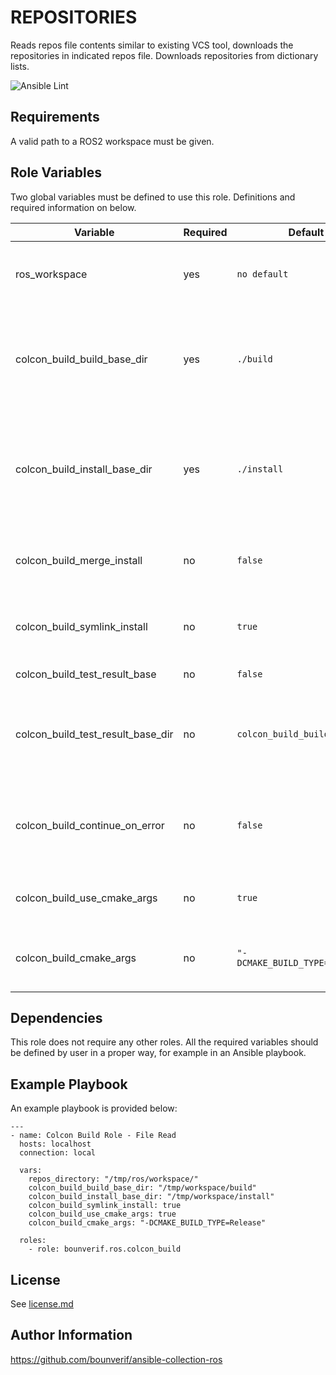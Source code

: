 REPOSITORIES
=========

Reads repos file contents similar to existing VCS tool, downloads the repositories in indicated repos file. Downloads repositories from dictionary lists.

![Ansible Lint](https://github.com/bounverif/ansible-collection-ros/actions/workflows/ansible-lint.yml/badge.svg)

Requirements
------------

A valid path to a ROS2 workspace must be given.

Role Variables
--------------

Two global variables must be defined to use this role. Definitions and required information on below.

| Variable                | Required | Default      | Choices                   | Comments                                 |
|-------------------------|----------|--------------|---------------------------|------------------------------------------|
| ros_workspace           | yes      | `no default` | `directory path`          | A directory name. ROS2 workspace directory must be provided. |
| colcon_build_build_base_dir | yes  | `./build`    | `directory path`          | Colcon build directory argument. Colcon builds the libraries under specified directory. |
| colcon_build_install_base_dir | yes| `./install`  | `directory path`          | Colcon install directory argument. Colcon installs the specified programs under specified directory.|
| colcon_build_merge_install | no    | `false`      | `bool value`              | Merge install option usage. For details see Colcon documentation. |
| colcon_build_symlink_install | no  | `true`       | `bool value`              | Symlik install option usage. For details see Colcon documentation. |
| colcon_build_test_result_base | no | `false`      | `bool_value`              | Test result enable option. |
| colcon_build_test_result_base_dir | no| `colcon_build_build_base_dir`| `directory path` | Working directory for test result option. For details see Colcon documentation. |
| colcon_build_continue_on_error | no| `false`      | `bool value`              | Continue execution even if an error occurs. For details see Colcon documentation. |
| colcon_build_use_cmake_args  | no  | `true`       | `bool value`              | Indicates whether user cmake args flag or not. |
| colcon_build_cmake_args       | no | `"-DCMAKE_BUILD_TYPE=Release"`| `directory path` | CMake arguments that will be called while CMake running. |


Dependencies
------------

This role does not require any other roles. All the required variables should be defined by user in a proper way, for example in an Ansible playbook.

Example Playbook
----------------

An example playbook is provided below:

```
---
- name: Colcon Build Role - File Read
  hosts: localhost
  connection: local
  
  vars:
    repos_directory: "/tmp/ros/workspace/"
    colcon_build_build_base_dir: "/tmp/workspace/build"
    colcon_build_install_base_dir: "/tmp/workspace/install"
    colcon_build_symlink_install: true
    colcon_build_use_cmake_args: true
    colcon_build_cmake_args: "-DCMAKE_BUILD_TYPE=Release"
    
  roles:
    - role: bounverif.ros.colcon_build
```

License
-------

See [license.md](https://github.com/bounverif/ansible-collection-ros/blob/main/LICENSE)

Author Information
------------------

https://github.com/bounverif/ansible-collection-ros
